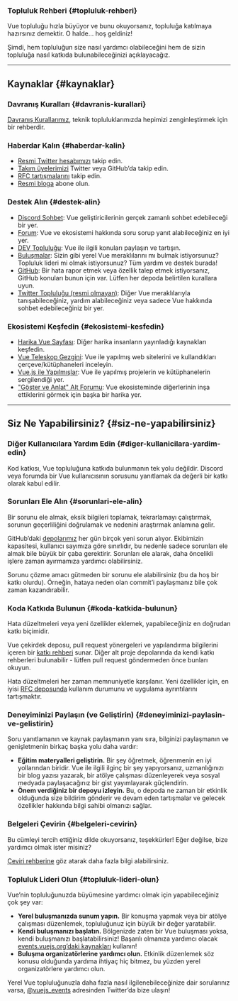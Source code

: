 ### Topluluk Rehberi {#topluluk-rehberi}

Vue topluluğu hızla büyüyor ve bunu okuyorsanız, topluluğa katılmaya hazırsınız demektir. O halde… hoş geldiniz!

Şimdi, hem topluluğun size nasıl yardımcı olabileceğini hem de sizin topluluğa nasıl katkıda bulunabileceğinizi açıklayacağız.

---

## Kaynaklar {#kaynaklar}

### Davranış Kuralları {#davranis-kurallari}

[Davranış Kurallarımız](/about/coc), teknik topluluklarımızda hepimizi zenginleştirmek için bir rehberdir.

### Haberdar Kalın {#haberdar-kalin}

- [Resmi Twitter hesabımızı](https://twitter.com/vuejs) takip edin.
- [Takım üyelerimizi](./team) Twitter veya GitHub’da takip edin.
- [RFC tartışmalarını](https://github.com/vuejs/rfcs) takip edin.
- [Resmi bloga](https://blog.vuejs.org/) abone olun.

### Destek Alın {#destek-alin}

- [Discord Sohbet](https://discord.com/invite/vue): Vue geliştiricilerinin gerçek zamanlı sohbet edebileceği bir yer.
- [Forum](https://forum.vuejs.org/): Vue ve ekosistemi hakkında soru sorup yanıt alabileceğiniz en iyi yer.
- [DEV Topluluğu](https://dev.to/t/vue): Vue ile ilgili konuları paylaşın ve tartışın.
- [Buluşmalar](https://events.vuejs.org/meetups): Sizin gibi yerel Vue meraklılarını mı bulmak istiyorsunuz? Topluluk lideri mi olmak istiyorsunuz? Tüm yardım ve destek burada!
- [GitHub](https://github.com/vuejs): Bir hata rapor etmek veya özellik talep etmek istiyorsanız, GitHub konuları bunun için var. Lütfen her depoda belirtilen kurallara uyun.
- [Twitter Topluluğu (resmi olmayan)](https://twitter.com/i/communities/1516368750634840064): Diğer Vue meraklılarıyla tanışabileceğiniz, yardım alabileceğiniz veya sadece Vue hakkında sohbet edebileceğiniz bir yer.

### Ekosistemi Keşfedin {#ekosistemi-kesfedin}

- [Harika Vue Sayfası](https://github.com/vuejs/awesome-vue): Diğer harika insanların yayınladığı kaynakları keşfedin.
- [Vue Teleskop Gezgini](https://vuetelescope.com/explore): Vue ile yapılmış web sitelerini ve kullandıkları çerçeve/kütüphaneleri inceleyin.
- [Vue.js ile Yapılmışlar](https://madewithvuejs.com/): Vue ile yapılmış projelerin ve kütüphanelerin sergilendiği yer.
- ["Göster ve Anlat" Alt Forumu](https://github.com/vuejs/core/discussions/categories/show-and-tell): Vue ekosisteminde diğerlerinin inşa ettiklerini görmek için başka bir harika yer.

---

## Siz Ne Yapabilirsiniz? {#siz-ne-yapabilirsiniz}

### Diğer Kullanıcılara Yardım Edin {#diger-kullanicilara-yardim-edin}

Kod katkısı, Vue topluluğuna katkıda bulunmanın tek yolu değildir. Discord veya forumda bir Vue kullanıcısının sorusunu yanıtlamak da değerli bir katkı olarak kabul edilir.

### Sorunları Ele Alın {#sorunlari-ele-alin}

Bir sorunu ele almak, eksik bilgileri toplamak, tekrarlamayı çalıştırmak, sorunun geçerliliğini doğrulamak ve nedenini araştırmak anlamına gelir.

GitHub’daki [depolarımız](https://github.com/vuejs) her gün birçok yeni sorun alıyor. Ekibimizin kapasitesi, kullanıcı sayımıza göre sınırlıdır, bu nedenle sadece sorunları ele almak bile büyük bir çaba gerektirir. Sorunları ele alarak, daha öncelikli işlere zaman ayırmamıza yardımcı olabilirsiniz.

Sorunu çözme amacı gütmeden bir sorunu ele alabilirsiniz (bu da hoş bir katkı olurdu). Örneğin, hataya neden olan commit’i paylaşmanız bile çok zaman kazandırabilir.

### Koda Katkıda Bulunun {#koda-katkida-bulunun}

Hata düzeltmeleri veya yeni özellikler eklemek, yapabileceğiniz en doğrudan katkı biçimidir.

Vue çekirdek deposu, pull request yönergeleri ve yapılandırma bilgilerini içeren bir [katkı rehberi](https://github.com/vuejs/core/blob/main/.github/contributing.md) sunar. Diğer alt proje depolarında da kendi katkı rehberleri bulunabilir - lütfen pull request göndermeden önce bunları okuyun.

Hata düzeltmeleri her zaman memnuniyetle karşılanır. Yeni özellikler için, en iyisi [RFC deposunda](https://github.com/vuejs/rfcs/discussions) kullanım durumunu ve uygulama ayrıntılarını tartışmaktır.

### Deneyiminizi Paylaşın (ve Geliştirin) {#deneyiminizi-paylasin-ve-gelistirin}

Soru yanıtlamanın ve kaynak paylaşmanın yanı sıra, bilginizi paylaşmanın ve genişletmenin birkaç başka yolu daha vardır:

- **Eğitim materyalleri geliştirin.** Bir şey öğretmek, öğrenmenin en iyi yollarından biridir. Vue ile ilgili ilginç bir şey yapıyorsanız, uzmanlığınızı bir blog yazısı yazarak, bir atölye çalışması düzenleyerek veya sosyal medyada paylaşacağınız bir gist yayımlayarak güçlendirin.
- **Önem verdiğiniz bir depoyu izleyin.** Bu, o depoda ne zaman bir etkinlik olduğunda size bildirim gönderir ve devam eden tartışmalar ve gelecek özellikler hakkında bilgi sahibi olmanızı sağlar.

### Belgeleri Çevirin {#belgeleri-cevirin}

Bu cümleyi tercih ettiğiniz dilde okuyorsanız, teşekkürler! Eğer değilse, bize yardımcı olmak ister misiniz?

[Çeviri rehberine](/translations/) göz atarak daha fazla bilgi alabilirsiniz.

### Topluluk Lideri Olun {#topluluk-lideri-olun}

Vue’nin topluluğunuzda büyümesine yardımcı olmak için yapabileceğiniz çok şey var:

- **Yerel buluşmanızda sunum yapın.** Bir konuşma yapmak veya bir atölye çalışması düzenlemek, topluluğunuz için büyük bir değer yaratabilir.
- **Kendi buluşmanızı başlatın.** Bölgenizde zaten bir Vue buluşması yoksa, kendi buluşmanızı başlatabilirsiniz! Başarılı olmanıza yardımcı olacak [events.vuejs.org’daki kaynakları](https://events.vuejs.org/resources/#getting-started) kullanın!
- **Buluşma organizatörlerine yardımcı olun.** Etkinlik düzenlemek söz konusu olduğunda yardıma ihtiyaç hiç bitmez, bu yüzden yerel organizatörlere yardımcı olun.

Yerel Vue topluluğunuzla daha fazla nasıl ilgilenebileceğinize dair sorularınız varsa, [@vuejs_events](https://www.twitter.com/vuejs_events) adresinden Twitter’da bize ulaşın!
